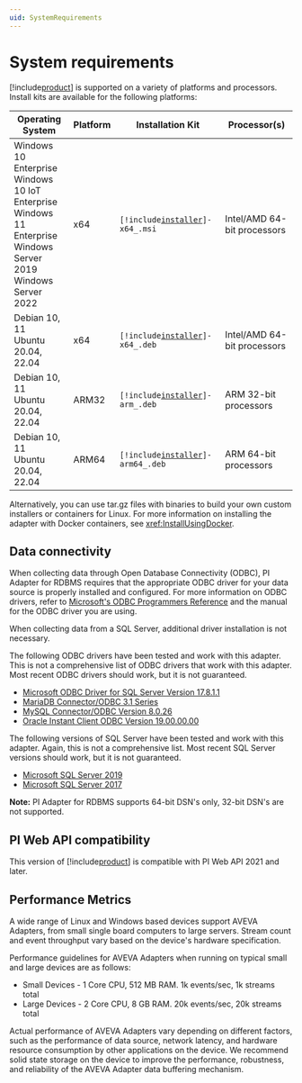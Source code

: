 ```yaml
---
uid: SystemRequirements
---
```


# System requirements

[!include[product](../_includes/inline/product-name.md)] is supported on a variety of platforms and processors. Install kits are available for the following platforms:

| Operating System | Platform | Installation Kit | Processor(s) |
|-------------------|-------------|----------------------------------|-------------|
| Windows 10 Enterprise <br> Windows 10 IoT Enterprise <br> Windows 11 Enterprise <br> Windows Server 2019 <br> Windows Server 2022 | x64 | <code>[!include[installer](../_includes/inline/installer-name.md)]-x64_.msi</code>     | Intel/AMD 64-bit processors |
| Debian 10, 11 <br> Ubuntu 20.04, 22.04 | x64 | <code>[!include[installer](../_includes/inline/installer-name.md)]-x64_.deb</code>     | Intel/AMD 64-bit processors |
| Debian 10, 11 <br> Ubuntu 20.04, 22.04 | ARM32 | <code>[!include[installer](../_includes/inline/installer-name.md)]-arm_.deb</code>  | ARM 32-bit processors |
| Debian 10, 11 <br> Ubuntu 20.04, 22.04 | ARM64 | <code>[!include[installer](../_includes/inline/installer-name.md)]-arm64_.deb</code>  | ARM 64-bit processors |

Alternatively, you can use tar.gz files with binaries to build your own custom installers or containers for Linux. For more information on installing the adapter with Docker containers, see <xref:InstallUsingDocker>.

## Data connectivity

When collecting data through Open Database Connectivity (ODBC), PI Adapter for RDBMS requires that the appropriate ODBC driver for your data source is properly installed and configured. For more information on ODBC drivers, refer to [Microsoft's ODBC Programmers Reference](https://docs.microsoft.com/en-us/sql/odbc/reference/odbc-programmer-s-reference?view=sql-server-ver15) and the manual for the ODBC driver you are using.

When collecting data from a SQL Server, additional driver installation is not necessary.

The following ODBC drivers have been tested and work with this adapter. This is not a comprehensive list of ODBC drivers that work with this adapter. Most recent ODBC drivers should work, but it is not guaranteed.

- [Microsoft ODBC Driver for SQL Server Version 17.8.1.1](https://docs.microsoft.com/en-us/sql/connect/odbc/microsoft-odbc-driver-for-sql-server?view=sql-server-ver15)
- [MariaDB Connector/ODBC 3.1 Series](https://downloads.mariadb.org/connector-odbc/)
- [MySQL Connector/ODBC Version 8.0.26](https://dev.mysql.com/downloads/connector/odbc/)
- [Oracle Instant Client ODBC Version 19.00.00.00](https://www.oracle.com/database/technologies/releasenote-odbc-ic.html)

The following versions of SQL Server have been tested and work with this adapter. Again, this is not a comprehensive list. Most recent SQL Server versions should work, but it is not guaranteed.

- [Microsoft SQL Server 2019](https://www.microsoft.com/en-us/sql-server/sql-server-2019)
- [Microsoft SQL Server 2017](https://www.microsoft.com/en-us/sql-server/sql-server-2017)

**Note:** PI Adapter for RDBMS supports 64-bit DSN's only, 32-bit DSN's are not supported.

## PI Web API compatibility

This version of [!include[product](../_includes/inline/product-name.md)] is compatible with PI Web API 2021 and later. 

## Performance Metrics

A wide range of Linux and Windows based devices support AVEVA Adapters, from small single board computers to large servers. Stream count and event throughput vary based on the device's hardware specification. 

Performance guidelines for AVEVA Adapters when running on typical small and large devices are as follows:

- Small Devices - 1 Core CPU, 512 MB RAM. 1k events/sec, 1k streams total
- Large Devices - 2 Core CPU, 8 GB RAM. 20k events/sec, 20k streams total

Actual performance of AVEVA Adapters vary depending on different factors, such as the performance of data source, network latency, and hardware resource consumption by other applications on the device. We recommend solid state storage on the device to improve the performance, robustness, and reliability of the AVEVA Adapter data buffering mechanism. 
